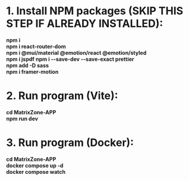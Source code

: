 # 1. Install NPM packages (SKIP THIS STEP IF ALREADY INSTALLED):

**npm i**  
**npm i react-router-dom**  
**npm i @mui/material @emotion/react @emotion/styled**  
**npm i jspdf**
**npm i --save-dev --save-exact prettier**  
**npm add -D sass**  
**npm i framer-motion**

# 2. Run program (Vite):

**cd MatrixZone-APP**  
**npm run dev**

# 3. Run program (Docker):

**cd MatrixZone-APP**  
**docker compose up -d**  
**docker compose watch**

